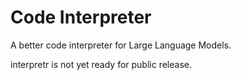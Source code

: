 # Code Interpreter

A better code interpreter for Large Language Models.

interpretr is not yet ready for public release.
